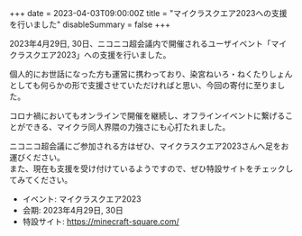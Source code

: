+++
date = 2023-04-03T09:00:00Z
title = "マイクラスクエア2023への支援を行いました"
disableSummary = false
+++

2023年4月29日, 30日、ニコニコ超会議内で開催されるユーザイベント「マイクラスクエア2023」への支援を行いました。

<!--more-->

個人的にお世話になった方も運営に携わっており、染宮ねいろ・ねくたりしょんとしても何らかの形で支援させていただければと思い、今回の寄付に至りました。

コロナ禍においてもオンラインで開催を継続し、オフラインイベントに繋げることができる、マイクラ同人界隈の力強さにも心打たれました。

ニコニコ超会議にご参加される方はぜひ、マイクラスクエア2023さんへ足をお運びください。  
また、現在も支援を受け付けているようですので、ぜひ特設サイトをチェックしてみてください。

- イベント: マイクラスクエア2023
- 会期: 2023年4月29日, 30日
- 特設サイト: https://minecraft-square.com/

